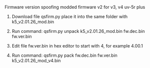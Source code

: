 Firmware version spoofing modded firmware v2 for v3, v4 uv-5r plus

1. Download file qsfirm.py
place it into the same folder with k5_v2.01.26_mod.bin

2. Run command: qsfirm.py unpack k5_v2.01.26_mod.bin fw.dec.bin fw.ver.bin

3. Edit file fw.ver.bin in hex editor to start with 4, for example 4.00.1

4. Run command: qsfirm.py pack fw.dec.bin fw.ver.bin k5_v2.01.26_mod_v4.bin
